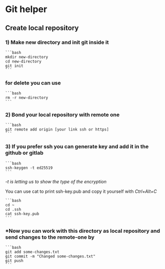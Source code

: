 # __Git helper__

## Create local repository

###  1) Make new directory and init git inside it

	```bash
	mkdir new-directory
	cd new-directory
	git init
	```

###  for delete you can use
	
	```bash
	rm -r new-directory
	```

###  2) Bond your local repository with remote one

	```bash
	git remote add origin [your link ssh or https]
	```

### 3) If you prefer ssh you can generate key and add it in the github or gitlab
	
	```bash
	ssh-keygen -t ed25519
	```
	
_-t is letting us to show the type of the encryption_
	
You can use cat to print ssh-key.pub and copy it yourself with _Ctrl+Alt+C_

	```bash
	cd ~
	cd .ssh
	cat ssh-key.pub
	```
### *Now you can work with this directory as local repository and send changes to the remote-one by

	```bash
	git add some-changes.txt
	git commit -m "Changed some-changes.txt"
	git push 
	```
	
		 


